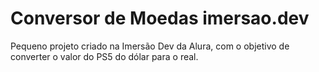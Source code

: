 # Conversor de Moedas imersao.dev

Pequeno projeto criado na Imersão Dev da Alura, com o objetivo de converter o valor do PS5 do dólar para o real.

